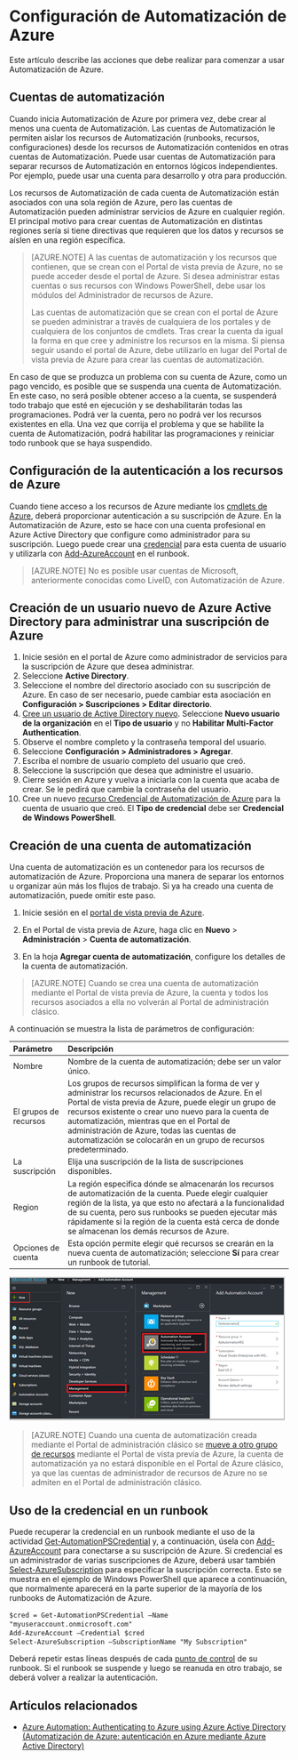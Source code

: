 <properties
   pageTitle="Configuración de Automatización de Azure"
   description="Describe los pasos que debe realizar para configurar Automatización de Azure para su uso inicial."
   services="automation"
   documentationCenter=""
   authors="SnehaGunda"
   manager="stevenka"
   editor="tysonn" />
<tags
   ms.service="automation"
   ms.devlang="na"
   ms.topic="get-started-article"
   ms.tgt_pltfrm="na"
   ms.workload="infrastructure-services"
   ms.date="11/10/2015"
   ms.author="bwren;sngun" />

# Configuración de Automatización de Azure

Este artículo describe las acciones que debe realizar para comenzar a usar Automatización de Azure.

## Cuentas de automatización

Cuando inicia Automatización de Azure por primera vez, debe crear al menos una cuenta de Automatización. Las cuentas de Automatización le permiten aislar los recursos de Automatización (runbooks, recursos, configuraciones) desde los recursos de Automatización contenidos en otras cuentas de Automatización. Puede usar cuentas de Automatización para separar recursos de Automatización en entornos lógicos independientes. Por ejemplo, puede usar una cuenta para desarrollo y otra para producción.

Los recursos de Automatización de cada cuenta de Automatización están asociados con una sola región de Azure, pero las cuentas de Automatización pueden administrar servicios de Azure en cualquier región. El principal motivo para crear cuentas de Automatización en distintas regiones sería si tiene directivas que requieren que los datos y recursos se aíslen en una región específica.

>[AZURE.NOTE] A las cuentas de automatización y los recursos que contienen, que se crean con el Portal de vista previa de Azure, no se puede acceder desde el portal de Azure. Si desea administrar estas cuentas o sus recursos con Windows PowerShell, debe usar los módulos del Administrador de recursos de Azure.
>
>Las cuentas de automatización que se crean con el portal de Azure se pueden administrar a través de cualquiera de los portales y de cualquiera de los conjuntos de cmdlets. Tras crear la cuenta da igual la forma en que cree y administre los recursos en la misma. Si piensa seguir usando el portal de Azure, debe utilizarlo en lugar del Portal de vista previa de Azure para crear las cuentas de automatización.


En caso de que se produzca un problema con su cuenta de Azure, como un pago vencido, es posible que se suspenda una cuenta de Automatización. En este caso, no será posible obtener acceso a la cuenta, se suspenderá todo trabajo que esté en ejecución y se deshabilitarán todas las programaciones. Podrá ver la cuenta, pero no podrá ver los recursos existentes en ella. Una vez que corrija el problema y que se habilite la cuenta de Automatización, podrá habilitar las programaciones y reiniciar todo runbook que se haya suspendido.


## Configuración de la autenticación a los recursos de Azure

Cuando tiene acceso a los recursos de Azure mediante los [cmdlets de Azure](http://msdn.microsoft.com/library/azure/jj554330.aspx), deberá proporcionar autenticación a su suscripción de Azure. En la Automatización de Azure, esto se hace con una cuenta profesional en Azure Active Directory que configure como administrador para su suscripción. Luego puede crear una [credencial](http://msdn.microsoft.com/library/dn940015.aspx) para esta cuenta de usuario y utilizarla con [Add-AzureAccount](http://msdn.microsoft.com/library/azure/dn722528.aspx) en el runbook.

>[AZURE.NOTE] No es posible usar cuentas de Microsoft, anteriormente conocidas como LiveID, con Automatización de Azure.

## Creación de un usuario nuevo de Azure Active Directory para administrar una suscripción de Azure

1. Inicie sesión en el portal de Azure como administrador de servicios para la suscripción de Azure que desea administrar.
2. Seleccione **Active Directory**.
3. Seleccione el nombre del directorio asociado con su suscripción de Azure. En caso de ser necesario, puede cambiar esta asociación en **Configuración > Suscripciones > Editar directorio**.
4. [Cree un usuario de Active Directory nuevo](http://msdn.microsoft.com/library/azure/hh967632.aspx). Seleccione **Nuevo usuario de la organización** en el **Tipo de usuario** y no **Habilitar Multi-Factor Authentication**.
5. Observe el nombre completo y la contraseña temporal del usuario.
7. Seleccione **Configuración > Administradores > Agregar**.
8. Escriba el nombre de usuario completo del usuario que creó.
9. Seleccione la suscripción que desea que administre el usuario.
10. Cierre sesión en Azure y vuelva a iniciarla con la cuenta que acaba de crear. Se le pedirá que cambie la contraseña del usuario.
11. Cree un nuevo [recurso Credencial de Automatización de Azure](http://msdn.microsoft.com/library/dn940015.aspx) para la cuenta de usuario que creó. El **Tipo de credencial** debe ser **Credencial de Windows PowerShell**.

## Creación de una cuenta de automatización

Una cuenta de automatización es un contenedor para los recursos de automatización de Azure. Proporciona una manera de separar los entornos u organizar aún más los flujos de trabajo. Si ya ha creado una cuenta de automatización, puede omitir este paso.

1. Inicie sesión en el [portal de vista previa de Azure](https://portal.azure.com/).

2. En el Portal de vista previa de Azure, haga clic en **Nuevo** > **Administración** > **Cuenta de automatización**.

3. En la hoja **Agregar cuenta de automatización**, configure los detalles de la cuenta de automatización.

>[AZURE.NOTE] Cuando se crea una cuenta de automatización mediante el Portal de vista previa de Azure, la cuenta y todos los recursos asociados a ella no volverán al Portal de administración clásico.

A continuación se muestra la lista de parámetros de configuración:

|Parámetro |Descripción |
|:---|:---|
| Nombre | Nombre de la cuenta de automatización; debe ser un valor único. |
| El grupos de recursos | Los grupos de recursos simplifican la forma de ver y administrar los recursos relacionados de Azure. En el Portal de vista previa de Azure, puede elegir un grupo de recursos existente o crear uno nuevo para la cuenta de automatización, mientras que en el Portal de administración de Azure, todas las cuentas de automatización se colocarán en un grupo de recursos predeterminado. |
| La suscripción | Elija una suscripción de la lista de suscripciones disponibles. |
| Region | La región especifica dónde se almacenarán los recursos de automatización de la cuenta. Puede elegir cualquier región de la lista, ya que esto no afectará a la funcionalidad de su cuenta, pero sus runbooks se pueden ejecutar más rápidamente si la región de la cuenta está cerca de donde se almacenan los demás recursos de Azure. |
| Opciones de cuenta | Esta opción permite elegir qué recursos se crearán en la nueva cuenta de automatización; seleccione **Sí** para crear un runbook de tutorial. |

![Creación de cuenta](media/automation-configuration/automation-01-create-automation-account.png)

>[AZURE.NOTE] Cuando una cuenta de automatización creada mediante el Portal de administración clásico se [mueve a otro grupo de recursos](../resource-group-move-resources.md) mediante el Portal de vista previa de Azure, la cuenta de automatización ya no estará disponible en el Portal de Azure clásico, ya que las cuentas de administrador de recursos de Azure no se admiten en el Portal de administración clásico.



## Uso de la credencial en un runbook

Puede recuperar la credencial en un runbook mediante el uso de la actividad [Get-AutomationPSCredential](http://msdn.microsoft.com/library/dn940015.aspx) y, a continuación, úsela con [Add-AzureAccount](http://msdn.microsoft.com/library/azure/dn722528.aspx) para conectarse a su suscripción de Azure. Si credencial es un administrador de varias suscripciones de Azure, deberá usar también [Select-AzureSubscription](http://msdn.microsoft.com/library/dn495203.aspx) para especificar la suscripción correcta. Esto se muestra en el ejemplo de Windows PowerShell que aparece a continuación, que normalmente aparecerá en la parte superior de la mayoría de los runbooks de Automatización de Azure.

    $cred = Get-AutomationPSCredential –Name "myuseraccount.onmicrosoft.com"
	Add-AzureAccount –Credential $cred
	Select-AzureSubscription –SubscriptionName "My Subscription"

Deberá repetir estas líneas después de cada [punto de control](http://technet.microsoft.com/library/dn469257.aspx#bk_Checkpoints) de su runbook. Si el runbook se suspende y luego se reanuda en otro trabajo, se deberá volver a realizar la autenticación.

## Artículos relacionados
- [Azure Automation: Authenticating to Azure using Azure Active Directory (Automatización de Azure: autenticación en Azure mediante Azure Active Directory)](https://azure.microsoft.com/blog/2014/08/27/azure-automation-authenticating-to-azure-using-azure-active-directory/)
 

<!---HONumber=AcomDC_0128_2016-->